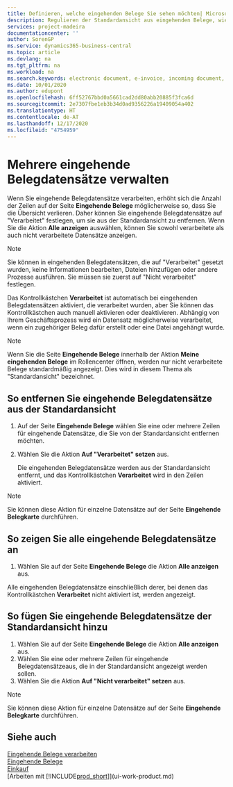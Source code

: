 ```yaml
---
title: Definieren, welche eingehenden Belege Sie sehen möchten| Microsoft Docs
description: Regulieren der Standardansicht aus eingehenden Belege, wie Erechnungen, um die Übersicht verarbeiteten und nicht verarbeiteten Datensätzen zu verbessern.
services: project-madeira
documentationcenter: ''
author: SorenGP
ms.service: dynamics365-business-central
ms.topic: article
ms.devlang: na
ms.tgt_pltfrm: na
ms.workload: na
ms.search.keywords: electronic document, e-invoice, incoming document, OCR, ecommerce, document exchange, import invoice
ms.date: 10/01/2020
ms.author: edupont
ms.openlocfilehash: 6ff52767bbd0a5661cad2dd80abb20885f3fca6d
ms.sourcegitcommit: 2e7307fbe1eb3b34d0ad9356226a19409054a402
ms.translationtype: HT
ms.contentlocale: de-AT
ms.lasthandoff: 12/17/2020
ms.locfileid: "4754959"
---
```

# <a name="manage-many-incoming-document-records"></a>Mehrere eingehende Belegdatensätze verwalten
Wenn Sie eingehende Belegdatensätze verarbeiten, erhöht sich die Anzahl der Zeilen auf der Seite **Eingehende Belege** möglicherweise so, dass Sie die Übersicht verlieren. Daher können Sie eingehende Belegdatensätze auf "Verarbeitet" festlegen, um sie aus der Standardansicht zu entfernen. Wenn Sie die Aktion **Alle anzeigen** auswählen, können Sie sowohl verarbeitete als auch nicht verarbeitete Datensätze anzeigen.

> [!NOTE]  
>   Sie können in eingehenden Belegdatensätzen, die auf "Verarbeitet" gesetzt wurden, keine Informationen bearbeiten, Dateien hinzufügen oder andere Prozesse ausführen. Sie müssen sie zuerst auf "Nicht verarbeitet" festlegen.

Das Kontrollkästchen **Verarbeitet** ist automatisch bei eingehenden Belegdatensätzen aktiviert, die verarbeitet wurden, aber Sie können das Kontrollkästchen auch manuell aktivieren oder deaktivieren. Abhängig von Ihrem Geschäftsprozess wird ein Datensatz möglicherweise verarbeitet, wenn ein zugehöriger Beleg dafür erstellt oder eine Datei angehängt wurde.

> [!NOTE]  
>   Wenn Sie die Seite **Eingehende Belege** innerhalb der Aktion **Meine eingehenden Belege** im Rollencenter öffnen, werden nur nicht verarbeitete Belege standardmäßig angezeigt. Dies wird in diesem Thema als "Standardansicht" bezeichnet.

## <a name="to-remove-incoming-document-records-from-the-default-view"></a>So entfernen Sie eingehende Belegdatensätze aus der Standardansicht
1. Auf der Seite **Eingehende Belege** wählen Sie eine oder mehrere Zeilen für eingehende Datensätze, die Sie von der Standardansicht entfernen möchten.
2. Wählen Sie die Aktion **Auf "Verarbeitet" setzen** aus.

    Die eingehenden Belegdatensätze werden aus der Standardansicht entfernt, und das Kontrollkästchen **Verarbeitet** wird in den Zeilen aktiviert.

> [!NOTE]  
>   Sie können diese Aktion für einzelne Datensätze auf der Seite **Eingehende Belegkarte** durchführen.

## <a name="to-view-all-incoming-document-records"></a>So zeigen Sie alle eingehende Belegdatensätze an
1. Wählen Sie auf der Seite **Eingehende Belege** die Aktion **Alle anzeigen** aus.

Alle eingehenden Belegdatensätze einschließlich derer, bei denen das Kontrollkästchen **Verarbeitet** nicht aktiviert ist, werden angezeigt.

## <a name="to-add-incoming-document-records-to-the-default-view"></a>So fügen Sie eingehende Belegdatensätze der Standardansicht hinzu
1. Wählen Sie auf der Seite **Eingehende Belege** die Aktion **Alle anzeigen** aus.
2. Wählen Sie eine oder mehrere Zeilen für eingehende Belegdatensätzeaus, die in der Standardansicht angezeigt werden sollen.
3. Wählen Sie die Aktion **Auf "Nicht verarbeitet" setzen** aus.  

> [!NOTE]  
>   Sie können diese Aktion für einzelne Datensätze auf der Seite **Eingehende Belegkarte** durchführen.

## <a name="see-also"></a>Siehe auch
[Eingehende Belege verarbeiten](across-process-income-documents.md)  
[Eingehende Belege](across-income-documents.md)  
[Einkauf](purchasing-manage-purchasing.md)  
[Arbeiten mit [!INCLUDE[prod_short](includes/prod_short.md)]](ui-work-product.md)
